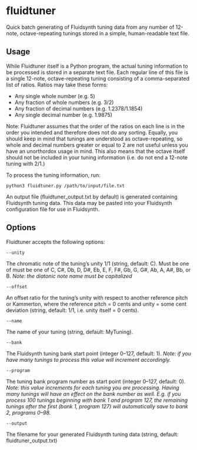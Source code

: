# fluidtuner
Quick batch generating of Fluidsynth tuning data from any number of 12-note, octave-repeating tunings stored in a simple, human-readable text file.

## Usage

While Fluidtuner itself is a Python program, the actual tuning information to be processed is stored in a separate text file.  Each regular line of this file is a single 12-note, octave-repeating tuning consisting of a comma-separated list of ratios. Ratios may take these forms:

- Any single whole number (e.g. 5)
- Any fraction of whole numbers (e.g. 3/2)
- Any fraction of decimal numbers (e.g. 1.2378/1.1854)
- Any single decimal number (e.g. 1.9875)

Note: Fluidtuner assumes that the order of the ratios on each line is in the order you intended and therefore does not do any sorting. Equally, you should keep in mind that tunings are understood as octave-repeating, so whole and decimal numbers greater or equal to 2 are not useful unless you have an unorthordox usage in mind. This also means that the octave itself should not be included in your tuning information (i.e. do not end a 12-note tuning with 2/1.)

To process the tuning information, run:

    python3 fluidtuner.py /path/to/input/file.txt

An output file (fluidtuner_output.txt by default) is generated containing Fluidsynth tuning data. This data may be pasted into your Fluidsynth configuration file for use in Fluidsynth. 

## Options

Fluidtuner accepts the following options:

    --unity

The chromatic note of the tuning’s unity 1/1 (string, default: C).
Must be one of must be one of C, C#, Db, D, D#, Eb, E, F, F#, Gb, G, G#, Ab, A, A#, Bb, or B. 
*Note: the diatonic note name must be capitalized*

    --offset

An offset ratio for the tuning’s unity with respect to another reference pitch or Kammerton, where the reference pitch = 0 cents and unity = some cent deviation (string, default: 1/1, i.e. unity itself = 0 cents).
   
    --name

The name of your tuning (string, default: MyTuning).
    
    --bank

The Fluidsynth tuning bank start point (integer 0–127, default: 1). 
*Note: if you have many tunings to process this value will increment accordingly.*
    
    --program

The tuning bank program number as start point (integer 0–127, default: 0).
*Note: this value increments for each tuning you are processing. Having many tunings will have an effect on the bank number as well. E.g. if you process 100 tunings beginning with bank 1 and program 127, the remaining tunings after the first (bank 1, program 127) will automatically save to bank 2, programs 0–98.*
    
    --output

The filename for your generated Fluidsynth tuning data (string, default: fluidtuner_output.txt)